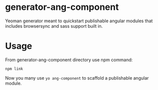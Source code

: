 # generator-ang-component
Yeoman generator meant to quickstart publishable angular modules that includes browsersync and sass support built in.

# Usage

From generator-ang-component directory use npm command:
```
npm link
```

Now you many use `yo ang-component` to scaffold a publishable angular module.
